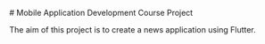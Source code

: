 # Mobile Application Development Course Project

The aim of this project is to create a news application using Flutter.
